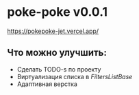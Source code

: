 # poke-poke v0.0.1

https://pokepoke-jet.vercel.app/

## Что можно улучшить:

- Сделать TODO-s по проекту
- Виртуализация списка в _FiltersListBase_
- Адаптивная верстка
